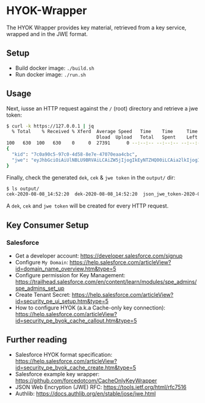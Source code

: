 # HYOK-Wrapper
The HYOK Wrapper provides key material, retrieved from a key service, wrapped and in the JWE format.

## Setup
- Build docker image: `./build.sh`
- Run docker image: `./run.sh`

## Usage

Next, iusse an HTTP request against the `/` (root) directory and retrieve a jwe token:
```bash
$ curl -k https://127.0.0.1 | jq
  % Total    % Received % Xferd  Average Speed   Time    Time     Time  Current
                                 Dload  Upload   Total   Spent    Left  Speed
100   630  100   630    0     0  27391      0 --:--:-- --:--:-- --:--:-- 27391
{
  "kid": "7c0a90c5-97c0-4d58-8e7e-47070eaa4cbc",
  "jwe": "eyJhbGciOiAiUlNBLU9BRVAiLCAiZW5jIjogIkEyNTZHQ00iLCAia2lkIjogIjdjMGE5MGM1LTk3YzAtNGQ1OC04ZTdlLTQ3MDcwZWFhNGNiYyJ9.Fx187fQiRtrGDcObWuL_jDCLwYaJ1dAANBczv9d2jZpb7V68qSt8snHbeKnJ48LtBP1cTiM0bfsdZFrcqJT3mZHR0JyGqqM2VEuUVxkij_f3HwU5phOuu7YGsy7FQmnmjOpWLw1JQ7Ut_wfJ-qGUPx3wWCMsrk6KO9FpxwQ8OIx2pBjcMVwRzdLL14lwv3TZXP_Hc4WW7JpaOGK6CblwkjZFBMzfKLqMviY5WLMpeDlbW3tARFCoBc7dgKjhiqjht0cpLzvsq1cPTv_kYzUW6TwpbWkGS7-024HGTG4LI3daP7tCD1ck0MKQQLMh3yiyoMjSAWT2lwO7BUz3EvlqaQ==.MfJWE7Tnw-SvSOr08b5xmA==.atmlDpJpucNtYUwCDCd0otKLLr2pIFg376r-fcaQ0ImWLAIRhgg5MAy9Cspzg_j9.GkOSt7-NPulOlCSPPncrCw=="
}
```

Finally, check the generated `dek`, `cek` & `jwe token` in the `output/` dir:
```bash
$ ls output/
cek-2020-08-08_14:52:20  dek-2020-08-08_14:52:20  json_jwe_token-2020-08-08_14:52:20.json
```
A `dek`, `cek` and `jwe token` will be created for every HTTP request.

## Key Consumer Setup

### Salesforce

- Get a developer account: https://developer.salesforce.com/signup
- Configure `My Domain`: https://help.salesforce.com/articleView?id=domain_name_overview.htm&type=5
- Configure permission for Key Management: https://trailhead.salesforce.com/en/content/learn/modules/spe_admins/spe_admins_set_up
- Create Tenant Secret: https://help.salesforce.com/articleView?id=security_pe_ui_setup.htm&type=5
- How to configure HYOK (a.k.a Cache-only key connection): https://help.salesforce.com/articleView?id=security_pe_byok_cache_callout.htm&type=5

## Further reading
- Salesforce HYOK format specification: https://help.salesforce.com/articleView?id=security_pe_byok_cache_create.htm&type=5
- Salesforce example key wrapper: https://github.com/forcedotcom/CacheOnlyKeyWrapper
- JSON Web Encryption (JWE) RFC: https://tools.ietf.org/html/rfc7516
- Authlib: https://docs.authlib.org/en/stable/jose/jwe.html
